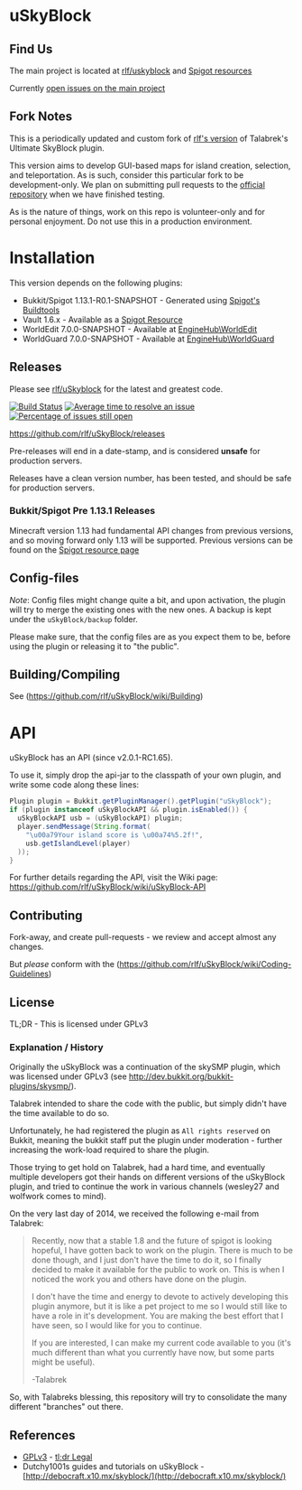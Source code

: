 # uSkyBlock
## Find Us
The main project is located at [rlf/uskyblock](https://github.com/rlf/uSkyBlock) and [Spigot resources](https://www.spigotmc.org/resources/uskyblock.2280/)   

Currently [open issues on the main project](https://github.com/rlf/uSkyBlock/issues?utf8=%E2%9C%93&q=is%3Aissue%20is%3Aopen%20-label%3A%22T%20ready%20for%20test%22%20-label%3A%22T%20tested%20awaiting%20reporter%22)

## Fork Notes

This is a periodically updated and custom fork of [rlf's version](https://github.com/rlf/uSkyBlock) of Talabrek's Ultimate SkyBlock plugin.

This version aims to develop GUI-based maps for island creation, selection, and teleportation. 
As is such, consider this particular fork to be development-only. We plan on submitting pull requests to the [official repository](https://github.com/rlf/uSkyBlock)  when we have finished testing. 

As is the nature of things, work on this repo is volunteer-only and for personal enjoyment. Do not use this in a production environment. 

# Installation

This version depends on the following plugins:

* Bukkit/Spigot 1.13.1-R0.1-SNAPSHOT - Generated using [Spigot's Buildtools](https://www.spigotmc.org/wiki/buildtools/)
* Vault 1.6.x - Available as a [Spigot Resource](https://www.spigotmc.org/resources/vault.34315/)
* WorldEdit 7.0.0-SNAPSHOT - Available at [EngineHub\WorldEdit](http://www.enginehub.org/worldedit) 
* WorldGuard 7.0.0-SNAPSHOT - Available at [EngineHub\WorldGuard](http://www.enginehub.org/worldguard)

## Releases 
Please see [rlf/uSkyblock](https://github.com/rlf/uSkyBlock) for the latest and greatest code. 

[![Build Status](https://api.travis-ci.org/rlf/uSkyBlock.svg)](https://travis-ci.org/rlf/uSkyBlock) [![Average time to resolve an issue](http://isitmaintained.com/badge/resolution/rlf/uSkyBlock.svg)](http://isitmaintained.com/project/rlf/uSkyBlock "Average time to resolve an issue") [![Percentage of issues still open](http://isitmaintained.com/badge/open/rlf/uSkyBlock.svg)](http://isitmaintained.com/project/rlf/uSkyBlock "Percentage of issues still open")

https://github.com/rlf/uSkyBlock/releases

Pre-releases will end in a date-stamp, and is considered **unsafe** for production servers.

Releases have a clean version number, has been tested, and should be safe for production servers.

### Bukkit/Spigot Pre 1.13.1 Releases
Minecraft version 1.13 had fundamental API changes from previous versions, and so moving forward only 1.13 will be supported. 
Previous versions can be found on the [Spigot resource page](https://www.spigotmc.org/resources/uskyblock.2280/updates) 

## Config-files

*Note*: Config files might change quite a bit, and upon activation, the plugin will try to merge the existing ones with the new ones. A backup is kept under the `uSkyBlock/backup` folder.

Please make sure, that the config files are as you expect them to be, before using the plugin or releasing it to "the public".

## Building/Compiling

See (https://github.com/rlf/uSkyBlock/wiki/Building)

# API
uSkyBlock has an API (since v2.0.1-RC1.65).

To use it, simply drop the api-jar to the classpath of your own plugin, and write some code along these lines:
```java
Plugin plugin = Bukkit.getPluginManager().getPlugin("uSkyBlock");
if (plugin instanceof uSkyBlockAPI && plugin.isEnabled()) {
  uSkyBlockAPI usb = (uSkyBlockAPI) plugin;
  player.sendMessage(String.format(
    "\u00a79Your island score is \u00a74%5.2f!", 
    usb.getIslandLevel(player)
  ));
}
```
For further details regarding the API, visit the Wiki page: https://github.com/rlf/uSkyBlock/wiki/uSkyBlock-API

## Contributing

Fork-away, and create pull-requests - we review and accept almost any changes.

But *please* conform with the (https://github.com/rlf/uSkyBlock/wiki/Coding-Guidelines)

## License

TL;DR - This is licensed under GPLv3

### Explanation / History
Originally the uSkyBlock was a continuation of the skySMP plugin, which was licensed under GPLv3
(see http://dev.bukkit.org/bukkit-plugins/skysmp/).

Talabrek intended to share the code with the public, but simply didn't have the time available to do so.

Unfortunately, he had registered the plugin as `All rights reserved` on Bukkit, meaning the bukkit staff put the plugin under moderation - further increasing the work-load required to share the plugin.

Those trying to get hold on Talabrek, had a hard time, and eventually multiple developers got their hands on different versions of the uSkyBlock plugin, and tried to continue the work in various channels (wesley27 and wolfwork comes to mind).

On the very last day of 2014, we received the following e-mail from Talabrek:

> Recently, now that a stable 1.8 and the future of spigot is looking hopeful, I have gotten back to work on the plugin. There is much to be done though, and I just don't have the time to do it, so I finally decided to make it available for the public to work on. This is when I noticed the work you and others have done on the plugin.
>
> I don't have the time and energy to devote to actively developing this plugin anymore, but it is like a pet project to me so I would still like to have a role in it's development. You are making the best effort that I have seen, so I would like for you to continue.
>
> If you are interested, I can make my current code available to you (it's much different than what you currently have now, but some parts might be useful).
>
> -Talabrek

So, with Talabreks blessing, this repository will try to consolidate the many different "branches" out there.

## References

* [GPLv3](http://www.gnu.org/copyleft/gpl.html) - [tl;dr Legal](https://www.tldrlegal.com/l/gpl-3.0)
* Dutchy1001s guides and tutorials on uSkyBlock - [http://debocraft.x10.mx/skyblock/](http://debocraft.x10.mx/skyblock/)
